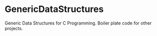 # GenericDataStructures
Generic Data Structures for C Programming. Boiler plate code for other projects. 
